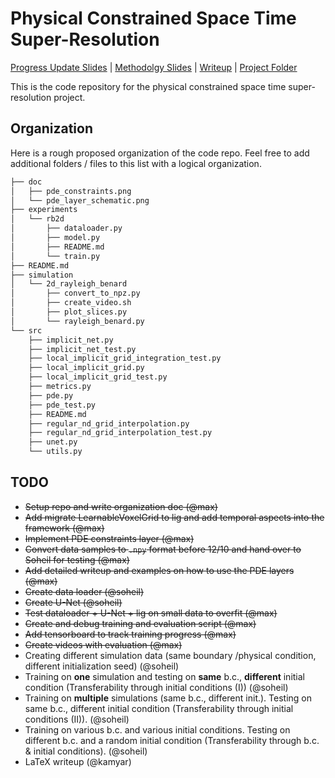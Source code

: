 # Physical Constrained Space Time Super-Resolution 

[Progress Update Slides](https://docs.google.com/presentation/d/1YODV57luQjzG2T7SCabdBX0pEg6VO_T7K44V8-K6sIA/edit?usp=sharing) | [Methodolgy Slides](https://docs.google.com/presentation/d/13nI5D33ADybplJs5fFD3gM_txTEn0HiaP7gDBHhw6VM/edit#slide=id.g64a817040a_0_73) | [Writeup](https://www.overleaf.com/project/5deacb4f3a2f63000141b1ba) | [Project Folder](https://drive.google.com/open?id=1KybErSl2vU9vfiV_CSO_ApWsypGzezYs)

This is the code repository for the physical constrained space time super-resolution project.

## Organization
Here is a rough proposed organization of the code repo. Feel free to add additional folders / files to this list with a logical organization.
```bash
├── doc
│   ├── pde_constraints.png
│   └── pde_layer_schematic.png
├── experiments
│   └── rb2d
│       ├── dataloader.py
│       ├── model.py
│       ├── README.md
│       └── train.py
├── README.md
├── simulation
│   └── 2d_rayleigh_benard
│       ├── convert_to_npz.py
│       ├── create_video.sh
│       ├── plot_slices.py
│       └── rayleigh_benard.py
└── src
    ├── implicit_net.py
    ├── implicit_net_test.py
    ├── local_implicit_grid_integration_test.py
    ├── local_implicit_grid.py
    ├── local_implicit_grid_test.py
    ├── metrics.py
    ├── pde.py
    ├── pde_test.py
    ├── README.md
    ├── regular_nd_grid_interpolation.py
    ├── regular_nd_grid_interpolation_test.py
    ├── unet.py
    └── utils.py
```

## TODO
- ~~Setup repo and write organization doc (@max)~~
- ~~Add migrate LearnableVoxelGrid to lig and add temporal aspects into the framework (@max)~~
- ~~Implement PDE constraints layer (@max)~~
- ~~Convert data samples to `.npy` format before 12/10 and hand over to Soheil for testing (@max)~~
- ~~Add detailed writeup and examples on how to use the PDE layers (@max)~~
- ~~Create data loader (@soheil)~~
- ~~Create U-Net (@soheil)~~
- ~~Test dataloader + U-Net + lig on small data to overfit (@max)~~
- ~~Create and debug training and evaluation script (@max)~~
- ~~Add tensorboard to track training progress (@max)~~
- ~~Create videos with evaluation (@max)~~
- Creating different simulation data (same boundary /physical condition, different initialization seed) (@soheil)
- Training on __one__ simulation and testing on __same__ b.c., __different__ initial condition (Transferability through initial conditions (I)) (@soheil)
- Training on __multiple__ simulations (same b.c., different init.). Testing on same b.c., different initial condition (Transferability through initial conditions (II)). (@soheil)
- Training on various b.c. and various initial conditions. Testing on different b.c. and a random initial condition (Transferability through b.c. & initial conditions). (@soheil)
- LaTeX writeup (@kamyar)
